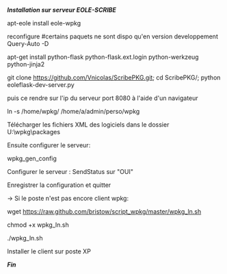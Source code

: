 *****Installation sur serveur EOLE-SCRIBE*****

apt-eole install eole-wpkg

reconfigure
#certains paquets ne sont dispo qu'en version developpement
Query-Auto -D

apt-get install python-flask python-flask.ext.login python-werkzeug python-jinja2 

git clone https://github.com/Vnicolas/ScribePKG.git; cd ScribePKG/; python eoleflask-dev-server.py


puis ce rendre sur l'ip du serveur port 8080 à l'aide d'un navigateur



ln -s /home/wpkg/ /home/a/admin/perso/wpkg

Télécharger les fichiers XML des logiciels dans le dossier U:\wpkg\packages

Ensuite configurer le serveur:

wpkg_gen_config

Configurer le serveur : SendStatus sur "OUI"

Enregistrer la configuration et quitter

-> Si le poste n'est pas encore client wpkg:

wget https://raw.github.com/bristow/script_wpkg/master/wpkg_ln.sh

chmod +x wpkg_ln.sh

./wpkg_ln.sh

Installer le client sur poste XP

*****Fin*****
